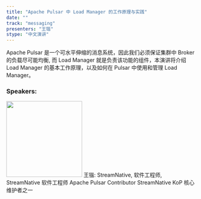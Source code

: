 ```yaml
---
title: "Apache Pulsar 中 Load Manager 的工作原理与实践"
date: "" 
track: "messaging"
presenters: "王锴"
stype: "中文演讲"
---
```

Apache Pulsar 是一个可水平伸缩的消息系统，因此我们必须保证集群中 Broker 的负载尽可能均衡, 而 Load Manager 就是负责该功能的组件，本演讲将介绍 Load Manager 的基本工作原理，以及如何在 Pulsar 中使用和管理 Load Manager。
 ### Speakers: 
 <img src="images/speaker/1197.png" width="200" />
 王锴: StreamNative, 软件工程师, StreamNative 软件工程师
Apache Pulsar Contributor
StreamNative KoP 核心维护者之一
 